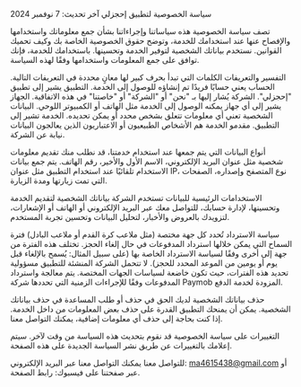سياسة الخصوصية لتطبيق إحجزلي
آخر تحديث: 7 نوفمبر 2024

تصف سياسة الخصوصية هذه سياساتنا وإجراءاتنا بشأن جمع معلوماتك واستخدامها والإفصاح عنها عند استخدامك للخدمة، وتوضح حقوق الخصوصية الخاصة بك وكيف تحميك القوانين. نستخدم بياناتك الشخصية لتوفير الخدمة وتحسينها. باستخدامك للخدمة، فإنك توافق على جمع المعلومات واستخدامها وفقًا لهذه السياسة.

التفسير والتعريفات
الكلمات التي تبدأ بحرف كبير لها معانٍ محددة في التعريفات التالية. الحساب يعني حسابًا فريدًا تم إنشاؤه للوصول إلى الخدمة. التطبيق يشير إلى تطبيق "إحجزلي". الشركة يُشار إليها بـ "نحن" أو "الشركة" أو "خاصتنا" في هذه الاتفاقية. الجهاز يشير إلى أي جهاز يمكنه الوصول إلى الخدمة مثل الهاتف أو الكمبيوتر اللوحي. البيانات الشخصية تعني أي معلومات تتعلق بشخص محدد أو يمكن تحديده. الخدمة تشير إلى التطبيق. مقدمو الخدمة هم الأشخاص الطبيعيون أو الاعتباريون الذين يعالجون البيانات نيابة عن الشركة.

أنواع البيانات التي يتم جمعها
عند استخدام خدمتنا، قد نطلب منك تقديم معلومات شخصية مثل عنوان البريد الإلكتروني، الاسم الأول والأخير، رقم الهاتف. يتم جمع بيانات الاستخدام تلقائيًا عند استخدام التطبيق مثل عنوان IP، نوع المتصفح وإصداره، الصفحات التي تمت زيارتها ومدة الزيارة.

الاستخدامات الرئيسية للبيانات
تستخدم الشركة بياناتك الشخصية لتقديم الخدمة وتحسينها، لإدارة حسابك، للتواصل معك عبر البريد الإلكتروني أو الهاتف أو الإشعارات، لتزويدك بالعروض والأخبار، لتحليل البيانات وتحسين تجربة المستخدم.

سياسة الاسترداد
تُحدد كل جهة مختصة (مثل ملاعب كرة القدم أو ملاعب البادل) فترة السماح التي يمكن خلالها استرداد المدفوعات في حال إلغاء الحجز. تختلف هذه الفترة من جهة إلى أخرى وفقًا لسياسة الاسترداد الخاصة بها (على سبيل المثال: يُسمح بالإلغاء قبل يوم أو يومين من الموعد المحدد للحجز). لا تتحمل الشركة المنشئة للتطبيق مسؤولية تحديد هذه الفترات، حيث تكون خاضعة لسياسات الجهات المختصة. يتم معالجة واسترداد المدفوعات وفقًا للإجراءات الزمنية التي تحددها شركة Paymob المزودة لخدمة الدفع.

حذف بياناتك الشخصية
لديك الحق في حذف أو طلب المساعدة في حذف بياناتك الشخصية. يمكن أن يمنحك التطبيق القدرة على حذف بعض المعلومات من داخل الخدمة. إذا كنت بحاجة إلى حذف أي معلومات إضافية، يمكنك التواصل معنا.

التغييرات على سياسة الخصوصية
قد نقوم بتحديث هذه السياسة من وقت لآخر. سيتم إعلامك بالتغييرات عن طريق نشر السياسة الجديدة على هذه الصفحة.

للتواصل معنا
يمكنك التواصل معنا عبر البريد الإلكتروني: ma4615438@gmail.com أو عبر صفحتنا على فيسبوك: رابط الصفحة.
